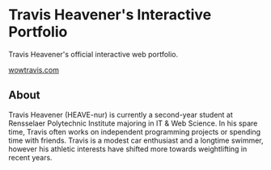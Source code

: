 # Travis Heavener's Interactive Portfolio
Travis Heavener's official interactive web portfolio.

[wowtravis.com](https://wowtravis.com)

## About
Travis Heavener (HEAVE-nur) is currently a second-year student at Rensselaer Polytechnic Institute majoring in IT & Web Science. In his spare time, Travis often works on independent programming projects or spending time with friends. Travis is a modest car enthusiast and a longtime swimmer, however his athletic interests have shifted more towards weightlifting in recent years.